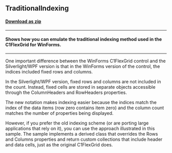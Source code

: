 ## TraditionalIndexing
#### [Download as zip](https://grapecity.github.io/DownGit/#/home?url=https://github.com/GrapeCity/ComponentOne-WPF-Samples/tree/master/NET_4.5.2/C1.WPF.FlexGrid/CS/TraditionalIndexing)
____
#### Shows how you can emulate the traditional indexing method used in the C1FlexGrid for WinForms.
____
One important difference between the WinForms C1FlexGrid control and the Silverlight/WPF 
version is that in the WinForms version of the control, the indices included fixed rows 
and columns.

In the Silverlight/WPF version, fixed rows and columns are not included in the count. Instead,
fixed cells are stored in separate objects accessible through the ColumnHeaders and RowHeaders
properties.

The new notation makes indexing easier because the indices match the index of the data items 
(row zero contains item zero) and the column count matches the number of properties being 
displayed.

However, if you prefer the old indexing scheme (or are porting large applications that rely
on it), you can use the approach illustrated in this sample. The sample implements a derived
class that overrides the Rows and Columns properties and return custom collections that 
include header and data cells, just as the original C1FlexGrid does.

